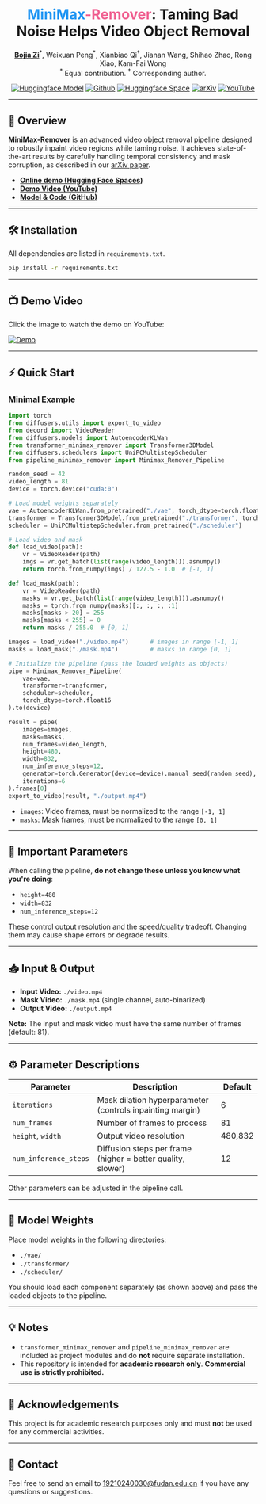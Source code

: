 <h1 align="center">
  <span style="color:#2196f3;"><b>MiniMax</b></span><span style="color:#f06292;"><b>-Remover</b></span>: Taming Bad Noise Helps Video Object Removal
</h1>

<p align="center">
  <a href="https://github.com/zibojia"><b>Bojia Zi</b></a><sup>*</sup>,
  Weixuan Peng<sup>*</sup>,
  Xianbiao Qi<sup>†</sup>,
  Jianan Wang, Shihao Zhao, Rong Xiao, Kam-Fai Wong<br>
  <sup>*</sup> Equal contribution. <sup>†</sup> Corresponding author.
</p>

<p align="center">
  <a href="https://huggingface.co/zibojia/MiniMaxRemover"><img alt="Huggingface Model" src="https://img.shields.io/badge/%F0%9F%A4%97%20Huggingface-Model-brightgreen"></a>
  <a href="https://github.com/zibojia/MiniMax-Remover"><img alt="Github" src="https://img.shields.io/badge/MiniMaxRemover-github-grey"></a>
  <a href="https://huggingface.co/spaces/zibojia/MiniMaxRemover"><img alt="Huggingface Space" src="https://img.shields.io/badge/%F0%9F%A4%97%20Huggingface-Space-1e90ff"></a>
  <a href="https://arxiv.org/abs/2505.24873"><img alt="arXiv" src="https://img.shields.io/badge/MiniMaxRemover-arXiv-b31b1b"></a>
  <a href="https://www.youtube.com/watch?v=KaU5yNl6CTc"><img alt="YouTube" src="https://img.shields.io/badge/Youtube-video-ff0000"></a>
</p>

---

## 🚀 Overview

**MiniMax-Remover** is an advanced video object removal pipeline designed to robustly inpaint video regions while taming noise. It achieves state-of-the-art results by carefully handling temporal consistency and mask corruption, as described in our [arXiv paper](https://arxiv.org/abs/2505.24873).

- **[Online demo (Hugging Face Spaces)](https://huggingface.co/spaces/zibojia/MiniMaxRemover)**
- **[Demo Video (YouTube)](https://www.youtube.com/watch?v=KaU5yNl6CTc)**
- **[Model & Code (GitHub)](https://github.com/zibojia/minimax_remover)**

---

## 🛠️ Installation

All dependencies are listed in `requirements.txt`.

```bash
pip install -r requirements.txt
```

---

## 📺 Demo Video

Click the image to watch the demo on YouTube:

[![Demo](https://img.youtube.com/vi/KaU5yNl6CTc/0.jpg)](https://www.youtube.com/watch?v=KaU5yNl6CTc)

---

## ⚡ Quick Start

### Minimal Example

```python
import torch
from diffusers.utils import export_to_video
from decord import VideoReader
from diffusers.models import AutoencoderKLWan
from transformer_minimax_remover import Transformer3DModel
from diffusers.schedulers import UniPCMultistepScheduler
from pipeline_minimax_remover import Minimax_Remover_Pipeline

random_seed = 42
video_length = 81
device = torch.device("cuda:0")

# Load model weights separately
vae = AutoencoderKLWan.from_pretrained("./vae", torch_dtype=torch.float16)
transformer = Transformer3DModel.from_pretrained("./transformer", torch_dtype=torch.float16)
scheduler = UniPCMultistepScheduler.from_pretrained("./scheduler")

# Load video and mask
def load_video(path):
    vr = VideoReader(path)
    imgs = vr.get_batch(list(range(video_length))).asnumpy()
    return torch.from_numpy(imgs) / 127.5 - 1.0  # [-1, 1]

def load_mask(path):
    vr = VideoReader(path)
    masks = vr.get_batch(list(range(video_length))).asnumpy()
    masks = torch.from_numpy(masks)[:, :, :, :1]
    masks[masks > 20] = 255
    masks[masks < 255] = 0
    return masks / 255.0  # [0, 1]

images = load_video("./video.mp4")      # images in range [-1, 1]
masks = load_mask("./mask.mp4")         # masks in range [0, 1]

# Initialize the pipeline (pass the loaded weights as objects)
pipe = Minimax_Remover_Pipeline(
    vae=vae,
    transformer=transformer,
    scheduler=scheduler,
    torch_dtype=torch.float16
).to(device)

result = pipe(
    images=images,
    masks=masks,
    num_frames=video_length,
    height=480,
    width=832,
    num_inference_steps=12,
    generator=torch.Generator(device=device).manual_seed(random_seed),
    iterations=6
).frames[0]
export_to_video(result, "./output.mp4")
```

- `images`: Video frames, must be normalized to the range `[-1, 1]`
- `masks`: Mask frames, must be normalized to the range `[0, 1]`

---

## 🔑 Important Parameters

When calling the pipeline, **do not change these unless you know what you're doing**:

- `height=480`
- `width=832`
- `num_inference_steps=12`

These control output resolution and the speed/quality tradeoff. Changing them may cause shape errors or degrade results.

---

## 📥 Input & Output

- **Input Video:** `./video.mp4`
- **Mask Video:** `./mask.mp4` (single channel, auto-binarized)
- **Output Video:** `./output.mp4`

**Note:** The input and mask video must have the same number of frames (default: 81).

---

## ⚙️ Parameter Descriptions

| Parameter             | Description                                                    | Default |
|-----------------------|----------------------------------------------------------------|---------|
| `iterations`          | Mask dilation hyperparameter (controls inpainting margin)      | 6       |
| `num_frames`          | Number of frames to process                                   | 81      |
| `height`, `width`     | Output video resolution                                       | 480,832 |
| `num_inference_steps` | Diffusion steps per frame (higher = better quality, slower)   | 12      |

Other parameters can be adjusted in the pipeline call.

---

## 📂 Model Weights

Place model weights in the following directories:

- `./vae/`
- `./transformer/`
- `./scheduler/`

You should load each component separately (as shown above) and pass the loaded objects to the pipeline.

---

## 💡 Notes

- `transformer_minimax_remover` and `pipeline_minimax_remover` are included as project modules and do **not** require separate installation.
- This repository is intended for **academic research only**. **Commercial use is strictly prohibited.**

---

## 🙏 Acknowledgements

This project is for academic research purposes only and must **not** be used for any commercial activities.

---

## 📧 Contact

Feel free to send an email to [19210240030@fudan.edu.cn](mailto:19210240030@fudan.edu.cn) if you have any questions or suggestions.
